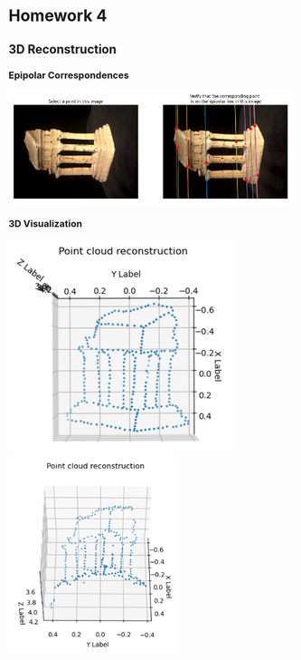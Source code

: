 # Homework 4

## 3D Reconstruction

### Epipolar Correspondences 

<img src="readme/q4_1.png">

### 3D Visualization

<img src="readme/q4_2_1.png" width="400" >

<img src="readme/q4_2_3.png" width="300" >
